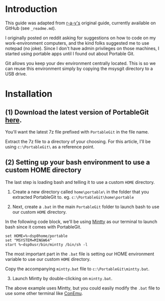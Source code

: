 # Introduction
This guide was adapted from [r-a-y's](https://gist.github.com/r-a-y/da6c3b1b99aafcb3e97e311280aa9434) original guide, currently available on GitHub (see `_readme.md`).

I originally posted on reddit asking for suggestions on how to code on my work-environment computers, and the kind folks suggested me to use notepad (no joke). Since I don't have admin privileges on those machines, I started using portable apps until I found out about Portable Git.

Git allows you keep your dev environment centrally located.  This is so we can reuse this environment simply by copying the msysgit directory to a USB drive.

# Installation

## (1) Download the latest version of PortableGit [here](https://github.com/git-for-windows/git/releases/).

You'll want the latest 7z file prefixed with `PortableGit` in the file name.

Extract the 7z file to a directory of your choosing.  For this article, I'll be using `c:\PortableGit\` as a reference point.

## (2) Setting up your bash environment to use a custom HOME directory

The last step is loading bash and telling it to use a custom `HOME` directory.

1. Create a new directory called `home\portable\` in the folder that you extracted PortableGit to. eg. `c:\PortableGit\home\portable`

2. Next, create a `.bat` in the main `PortableGit` folder to launch bash to use our custom `HOME` directory.

In the following code block, we'll be using [Mintty](https://mintty.github.io/) as our terminal to launch bash since it comes with PortableGit.
```
set HOME=%~dsp0home/portable
set "MSYSTEM=MINGW64"
start %~dsp0usr/bin/mintty /bin/sh -l
```
The most important part in the `.bat` file is setting our HOME environment variable to use our custom `HOME` directory.

Copy the accompanying `mintty.bat` file to `c:\PortableGit\mintty.bat`.

3. Launch Mintty by double-clicking on `mintty.bat`.

The above example uses Mintty, but you could easily modify the `.bat` file to use some other terminal like [ConEmu](https://conemu.github.io/).
